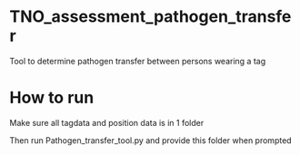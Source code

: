 ﻿# TNO_assessment_pathogen_transfer
Tool to determine pathogen transfer between persons wearing a tag

# How to run
Make sure all tagdata and position data is in 1 folder

Then run Pathogen_transfer_tool.py and provide this folder when prompted
